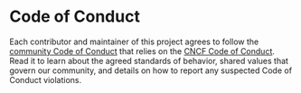 # Code of Conduct

Each contributor and maintainer of this project agrees to follow the [community Code of Conduct](https://github.com/nimakam/universal-identity-map/blob/master/CODE_OF_CONDUCT.md) that relies on the [CNCF Code of Conduct](https://github.com/cncf/foundation/blob/master/code-of-conduct.md). Read it to learn about the agreed standards of behavior, shared values that govern our community, and details on how to report any suspected Code of Conduct violations.